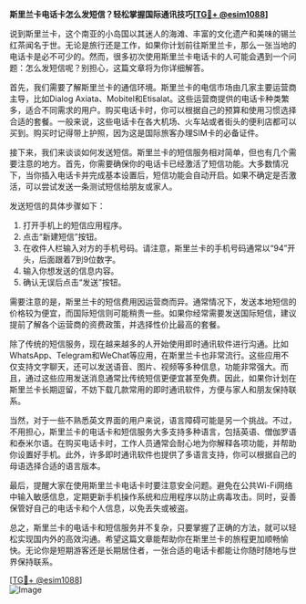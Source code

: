 **斯里兰卡电话卡怎么发短信？轻松掌握国际通讯技巧[[TG💪+ @esim1088](https://t.me/s/esim1088)]**

说到斯里兰卡，这个南亚的小岛国以其迷人的海滩、丰富的文化遗产和美味的锡兰红茶闻名于世。无论是旅行还是工作，如果你计划前往斯里兰卡，那么一张当地的电话卡是必不可少的。然而，很多初次使用斯里兰卡电话卡的人可能会遇到一个问题：怎么发短信呢？别担心，这篇文章将为你详细解答。

首先，我们需要了解斯里兰卡的通信环境。斯里兰卡的电信市场由几家主要运营商主导，比如Dialog Axiata、Mobitel和Etisalat。这些运营商提供的电话卡种类繁多，适合不同需求的用户。购买电话卡时，你可以根据自己的预算和使用习惯选择合适的套餐。一般来说，这些电话卡在各大机场、火车站或者街头的便利店都可以买到。购买时记得带上护照，因为这是国际旅客办理SIM卡的必备证件。

接下来，我们来谈谈如何发送短信。斯里兰卡的短信服务相对简单，但也有几个需要注意的地方。首先，你需要确保你的电话卡已经激活了短信功能。大多数情况下，当你插入电话卡并完成基本设置后，短信功能会自动开启。如果不确定是否激活，可以尝试发送一条测试短信给朋友或家人。

发送短信的具体步骤如下：

1. 打开手机上的短信应用程序。
2. 点击“新建短信”按钮。
3. 在收件人栏输入对方的手机号码。请注意，斯里兰卡的手机号码通常以“94”开头，后面跟着7到9位数字。
4. 输入你想发送的信息内容。
5. 确认无误后点击“发送”按钮。

需要注意的是，斯里兰卡的短信费用因运营商而异。通常情况下，发送本地短信的价格较为便宜，而国际短信则可能稍贵一些。如果你经常需要发送国际短信，建议提前了解各个运营商的资费政策，并选择性价比最高的套餐。

除了传统的短信服务，现在越来越多的人开始使用即时通讯软件进行沟通。比如WhatsApp、Telegram和WeChat等应用，在斯里兰卡也非常流行。这些应用不仅支持文字聊天，还可以发送语音、图片、视频等多种信息，功能非常强大。而且，通过这些应用发送消息通常比传统短信更便宜甚至免费。因此，如果你计划在斯里兰卡长期逗留，不妨下载几款常用的即时通讯软件，方便与家人和朋友保持联系。

当然，对于一些不熟悉英文界面的用户来说，语言障碍可能是另一个挑战。不过，不用担心，斯里兰卡的电话卡和短信服务大多支持多种语言，包括英语、僧伽罗语和泰米尔语。在购买电话卡时，工作人员通常会耐心地为你解释各项功能，并帮助你设置好手机。此外，许多即时通讯软件也提供了多语言支持，你可以根据自己的母语选择合适的语言版本。

最后，提醒大家在使用斯里兰卡电话卡时要注意安全问题。避免在公共Wi-Fi网络中输入敏感信息，定期更新手机操作系统和应用程序以防止病毒攻击。同时，妥善保管好自己的电话卡和个人信息，以免丢失或被盗。

总之，斯里兰卡的电话卡和短信服务并不复杂，只要掌握了正确的方法，就可以轻松实现国内外的高效沟通。希望这篇文章能帮助你在斯里兰卡的旅程更加顺畅愉快。无论你是短期游客还是长期居住者，一张合适的电话卡都能让你随时随地与世界保持联系。

[[TG💪+ @esim1088](https://t.me/s/esim1088)]  
![Image](https://i.postimg.cc/4NQfJmqS/Snipaste-2025-05-13-00-14-12.png)